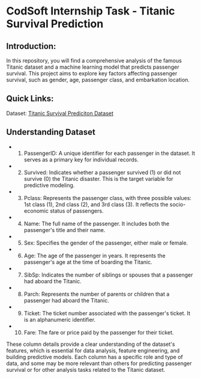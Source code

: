 # CodSoft Internship Task - Titanic Survival Prediction

## Introduction: 
In this repository, you will find a comprehensive analysis of the famous Titanic dataset and a machine learning model that predicts passenger survival. This project aims to explore key factors affecting passenger survival, such as gender, age, passenger class, and embarkation location.

## Quick Links:
Dataset: [Titanic Survival Prediciton Dataset](https://www.kaggle.com/datasets/brendan45774/test-file)

## Understanding Dataset 
- 1. PassengerID: A unique identifier for each passenger in the dataset. It serves as a primary key for individual records.
- 2. Survived: Indicates whether a passenger survived (1) or did not survive (0) the Titanic disaster. This is the target variable for predictive modeling.
- 3. Pclass: Represents the passenger class, with three possible values: 1st class (1), 2nd class (2), and 3rd class (3). It reflects the socio-economic status of passengers.
- 4. Name: The full name of the passenger. It includes both the passenger's title and their name. 
- 5. Sex: Specifies the gender of the passenger, either male or female.
- 6. Age: The age of the passenger in years. It represents the passenger's age at the time of boarding the Titanic.
- 7. SibSp: Indicates the number of siblings or spouses that a passenger had aboard the Titanic.
- 8. Parch: Represents the number of parents or children that a passenger had aboard the Titanic. 
- 9. Ticket: The ticket number associated with the passenger's ticket. It is an alphanumeric identifier.
- 10. Fare: The fare or price paid by the passenger for their ticket.

These column details provide a clear understanding of the dataset's features, which is essential for data analysis, feature engineering, and building predictive models. Each column has a specific role and type of data, and some may be more relevant than others for predicting passenger survival or for other analysis tasks related to the Titanic dataset.




